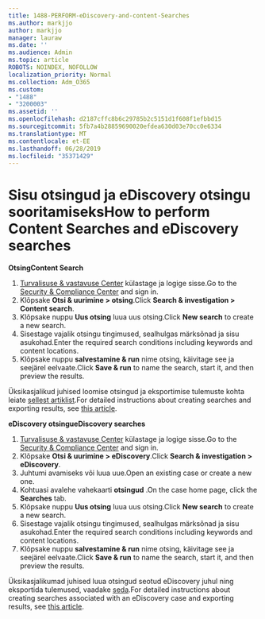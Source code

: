 ```yaml
---
title: 1488-PERFORM-eDiscovery-and-content-Searches
ms.author: markjjo
author: markjjo
manager: lauraw
ms.date: ''
ms.audience: Admin
ms.topic: article
ROBOTS: NOINDEX, NOFOLLOW
localization_priority: Normal
ms.collection: Adm_O365
ms.custom:
- "1488"
- "3200003"
ms.assetid: ''
ms.openlocfilehash: d2187cffc8b6c29785b2c5151d1f608f1efbbd15
ms.sourcegitcommit: 5fb7a4b28859690020efdea630d03e70cc0e6334
ms.translationtype: MT
ms.contentlocale: et-EE
ms.lasthandoff: 06/28/2019
ms.locfileid: "35371429"
---
```

# <a name="how-to-perform-content-searches-and-ediscovery-searches"></a><span data-ttu-id="0e6d8-102">Sisu otsingud ja eDiscovery otsingu sooritamiseks</span><span class="sxs-lookup"><span data-stu-id="0e6d8-102">How to perform Content Searches and eDiscovery searches</span></span>

<span data-ttu-id="0e6d8-103">**Otsing**</span><span class="sxs-lookup"><span data-stu-id="0e6d8-103">**Content Search**</span></span>

1. <span data-ttu-id="0e6d8-104">[Turvalisuse & vastavuse Center](https://protection.office.com) külastage ja logige sisse.</span><span class="sxs-lookup"><span data-stu-id="0e6d8-104">Go to the [Security & Compliance Center](https://protection.office.com) and sign in.</span></span>
2. <span data-ttu-id="0e6d8-105">Klõpsake **Otsi & uurimine > otsing**.</span><span class="sxs-lookup"><span data-stu-id="0e6d8-105">Click **Search & investigation > Content search**.</span></span>
3. <span data-ttu-id="0e6d8-106">Klõpsake nuppu **Uus otsing** luua uus otsing.</span><span class="sxs-lookup"><span data-stu-id="0e6d8-106">Click **New search** to create a new search.</span></span>
4. <span data-ttu-id="0e6d8-107">Sisestage vajalik otsingu tingimused, sealhulgas märksõnad ja sisu asukohad.</span><span class="sxs-lookup"><span data-stu-id="0e6d8-107">Enter the required search conditions including keywords and content locations.</span></span>  
5. <span data-ttu-id="0e6d8-108">Klõpsake nuppu **salvestamine & run** nime otsing, käivitage see ja seejärel eelvaate.</span><span class="sxs-lookup"><span data-stu-id="0e6d8-108">Click **Save & run** to name the search, start it, and then preview the results.</span></span>

<span data-ttu-id="0e6d8-109">Üksikasjalikud juhised loomise otsingud ja eksportimise tulemuste kohta leiate [sellest artiklist](https://docs.microsoft.com/office365/securitycompliance/content-search).</span><span class="sxs-lookup"><span data-stu-id="0e6d8-109">For detailed instructions about creating searches and exporting results, see [this article](https://docs.microsoft.com/office365/securitycompliance/content-search).</span></span>

<span data-ttu-id="0e6d8-110">**eDiscovery otsingu**</span><span class="sxs-lookup"><span data-stu-id="0e6d8-110">**eDiscovery searches**</span></span>

1. <span data-ttu-id="0e6d8-111">[Turvalisuse & vastavuse Center](https://protection.office.com) külastage ja logige sisse.</span><span class="sxs-lookup"><span data-stu-id="0e6d8-111">Go to the [Security & Compliance Center](https://protection.office.com) and sign in.</span></span>
2. <span data-ttu-id="0e6d8-112">Klõpsake **Otsi & uurimine > eDiscovery**.</span><span class="sxs-lookup"><span data-stu-id="0e6d8-112">Click **Search & investigation > eDiscovery**.</span></span>
3. <span data-ttu-id="0e6d8-113">Juhtumi avamiseks või luua uue.</span><span class="sxs-lookup"><span data-stu-id="0e6d8-113">Open an existing case or create a new one.</span></span>
4. <span data-ttu-id="0e6d8-114">Kohtuasi avalehe vahekaarti **otsingud** .</span><span class="sxs-lookup"><span data-stu-id="0e6d8-114">On the case home page, click the **Searches** tab.</span></span>  
5. <span data-ttu-id="0e6d8-115">Klõpsake nuppu **Uus otsing** luua uus otsing.</span><span class="sxs-lookup"><span data-stu-id="0e6d8-115">Click **New search** to create a new search.</span></span>
6. <span data-ttu-id="0e6d8-116">Sisestage vajalik otsingu tingimused, sealhulgas märksõnad ja sisu asukohad.</span><span class="sxs-lookup"><span data-stu-id="0e6d8-116">Enter the required search conditions including keywords and content locations.</span></span>  
7. <span data-ttu-id="0e6d8-117">Klõpsake nuppu **salvestamine & run** nime otsing, käivitage see ja seejärel eelvaate.</span><span class="sxs-lookup"><span data-stu-id="0e6d8-117">Click **Save & run** to name the search, start it, and then preview the results.</span></span>

<span data-ttu-id="0e6d8-118">Üksikasjalikumad juhised luua otsingud seotud eDiscovery juhul ning eksportida tulemused, vaadake [seda](https://docs.microsoft.com/office365/securitycompliance/ediscovery-cases).</span><span class="sxs-lookup"><span data-stu-id="0e6d8-118">For detailed instructions about creating searches associated with an eDiscovery case and exporting results, see [this article](https://docs.microsoft.com/office365/securitycompliance/ediscovery-cases).</span></span>